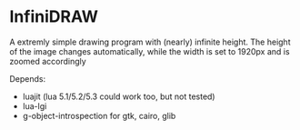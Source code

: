 # InfiniDRAW

A extremly simple drawing program with (nearly) infinite height.
The height of the image changes automatically, while the width is set to 1920px and is zoomed accordingly

Depends:
* luajit (lua 5.1/5.2/5.3 could work too, but not tested)
* lua-lgi
* g-object-introspection for gtk, cairo, glib
